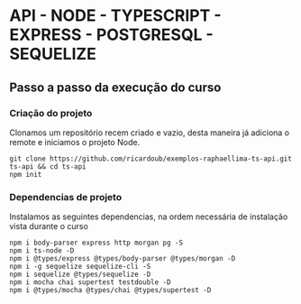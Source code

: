 # API - NODE - TYPESCRIPT - EXPRESS - POSTGRESQL - SEQUELIZE

## Passo a passo da execução do curso
### Criação do projeto
Clonamos um repositório recem criado e vazio, desta maneira já adiciona o remote e iniciamos o projeto Node.
```
git clone https://github.com/ricardoub/exemplos-raphaellima-ts-api.git ts-api && cd ts-api
npm init
```

### Dependencias de projeto
Instalamos as seguintes dependencias, na ordem necessária de instalação vista durante o curso
```
npm i body-parser express http morgan pg -S
npm i ts-node -D
npm i @types/express @types/body-parser @types/morgan -D
npm i -g sequelize sequelize-cli -S
npm i sequelize @types/sequelize -D
npm i mocha chai supertest testdouble -D
npm i @types/mocha @types/chai @types/supertest -D
```
